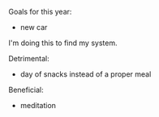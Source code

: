 Goals for this year:
- new car 





I'm doing this to find my system. 

Detrimental:
- day of snacks instead of a proper meal

Beneficial:
- meditation
